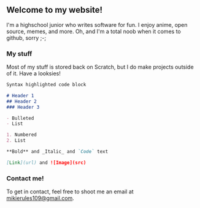 ## Welcome to my website!

I'm a highschool junior who writes software for fun. I enjoy anime, open source, memes, and more. Oh, and I'm a total noob when it comes to github, sorry ;-;

### My stuff

Most of my stuff is stored back on Scratch, but I do make projects outside of it. Have a looksies!

```markdown
Syntax highlighted code block

# Header 1
## Header 2
### Header 3

- Bulleted
- List

1. Numbered
2. List

**Bold** and _Italic_ and `Code` text

[Link](url) and ![Image](src)
```

### Contact me!

To get in contact, feel free to shoot me an email at mikierules109@gmail.com.
